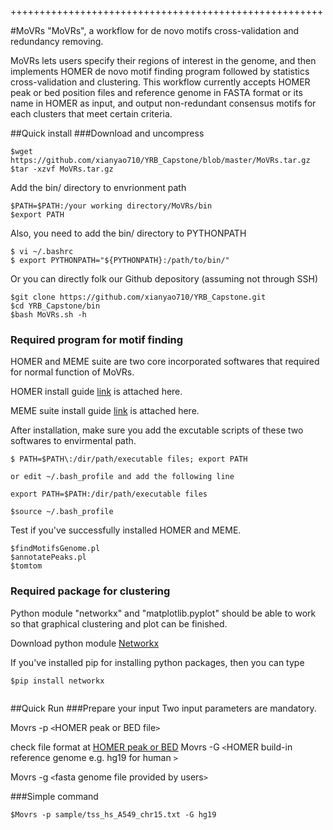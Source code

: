 ++++++++++++++++++++++++++++++++++++++++++++++++++++++

#MoVRs
"MoVRs", a workflow for de novo motifs cross-validation and redundancy removing.

MoVRs lets users specify their regions of interest in the genome, and then implements HOMER de novo motif finding program followed by statistics cross-validation and clustering. This workflow currently accepts HOMER peak or bed position files and reference genome in FASTA format or its name in HOMER as input, and output non-redundant consensus motifs for each clusters that meet certain criteria. 
 
 
##Quick install
###Download and uncompress
```
$wget https://github.com/xianyao710/YRB_Capstone/blob/master/MoVRs.tar.gz
$tar -xzvf MoVRs.tar.gz
```
Add the bin/ directory to envrionment path

```
$PATH=$PATH:/your working directory/MoVRs/bin
$export PATH
```
Also, you need to add the bin/ directory to PYTHONPATH

```
$ vi ~/.bashrc
$ export PYTHONPATH="${PYTHONPATH}:/path/to/bin/"
```
Or you can directly folk our Github depository (assuming not through SSH)

```
$git clone https://github.com/xianyao710/YRB_Capstone.git
$cd YRB_Capstone/bin
$bash MoVRs.sh -h
```


### Required program for motif finding
HOMER and MEME suite are two core incorporated softwares that required for normal function of MoVRs.

HOMER install guide [link](http://homer.salk.edu/homer/introduction/install.html) is attached here.

MEME suite install guide [link](http://meme-suite.org/doc/download.html?man_type=web) is attached here.

After installation, make sure you add the excutable scripts of these two softwares to envirmental path.

```
$ PATH=$PATH\:/dir/path/executable files; export PATH

or edit ~/.bash_profile and add the following line

export PATH=$PATH:/dir/path/executable files

$source ~/.bash_profile
```
Test if you've successfully installed HOMER and MEME.

```
$findMotifsGenome.pl
$annotatePeaks.pl
$tomtom

```

### Required package for clustering
Python module "networkx" and "matplotlib.pyplot" should be able to work so that graphical clustering and plot can be finished.

Download python module [Networkx](https://pypi.python.org/pypi/networkx/)

If you've installed pip for installing python packages, then you can type

```
$pip install networkx


```

##Quick Run
###Prepare your input
Two input parameters are mandatory.

Movrs -p `<`HOMER peak or BED file`>`

check file format at [HOMER peak or BED](http://homer.salk.edu/homer/ngs/peakMotifs.html) 
Movrs -G `<`HOMER build-in reference genome e.g. hg19 for human `>`

Movrs -g `<`fasta genome file provided by users`>`

###Simple command
```
$Movrs -p sample/tss_hs_A549_chr15.txt -G hg19
```
